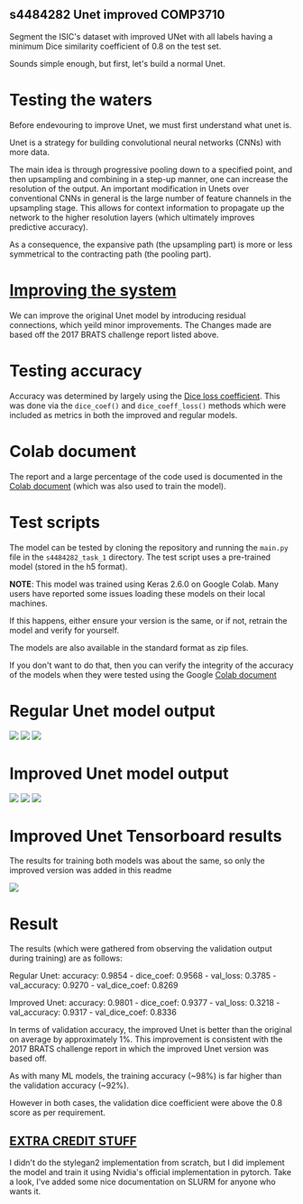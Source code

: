 ## s4484282 Unet improved COMP3710

Segment the ISIC's dataset with improved UNet with all labels having a minimum
Dice similarity coefficient of 0.8 on the test set.

Sounds simple enough, but first, let's build a normal Unet.

# Testing the waters

Before endevouring to improve Unet, we must first understand what unet is.

Unet is a strategy for building convolutional neural networks (CNNs) with more data.

The main idea is through progressive pooling down to a specified point, and then upsampling and combining in a step-up manner, one can increase the resolution of the output.
An important modification in Unets over conventional CNNs in general is the large number of feature channels in the upsampling stage.
This allows for context information to propagate up the network to the higher resolution layers (which ultimately improves predictive accuracy).

As a consequence, the expansive path (the upsampling part) is more or less symmetrical to the contracting path (the pooling part).

# [Improving the system](https://arxiv.org/pdf/1802.10508v1.pdf)

We can improve the original Unet model by introducing residual connections, which yeild minor improvements.
The Changes made are based off the 2017 BRATS challenge report listed above.

# Testing accuracy
Accuracy was determined by largely using the [Dice loss coefficient](https://en.wikipedia.org/wiki/S%C3%B8rensen%E2%80%93Dice_coefficient). This was done via the `dice_coef()` and `dice_coeff_loss()` methods which were included as metrics in both the improved and regular models. 

# Colab document

The report and a large percentage of the code used is documented in the [Colab document](https://colab.research.google.com/drive/1YwaXD-fa3LNqCvG4Pb1gB-krDDrrUhF-?usp=sharing) (which was also used to train the model).

# Test scripts

The model can be tested by cloning the repository and running the `main.py` file in the `s4484282_task_1` directory. The test script uses a pre-trained model (stored in the h5 format).

**NOTE**:
This model was trained using Keras 2.6.0 on Google Colab. Many users have reported some issues loading these models on their local machines.

If this happens, either ensure your version is the same, or if not, retrain the model and verify for yourself.

The models are also available in the standard format as zip files.

If you don't want to do that, then you can verify the integrity of the accuracy of the models when they were tested using the Google [Colab document](https://colab.research.google.com/drive/1YwaXD-fa3LNqCvG4Pb1gB-krDDrrUhF-?usp=sharing) 

# Regular Unet model output

![](https://github.com/Despicable-bee/PatternFlow/blob/s4484282_task_1_unet_improved/recognition/MySolution/s4484282_task_1/example_output/regular_out_1.PNG)
![](https://github.com/Despicable-bee/PatternFlow/blob/s4484282_task_1_unet_improved/recognition/MySolution/s4484282_task_1/example_output/regular_out_2.PNG)
![](https://github.com/Despicable-bee/PatternFlow/blob/s4484282_task_1_unet_improved/recognition/MySolution/s4484282_task_1/example_output/regular_out_3.PNG)

# Improved Unet model output
![](https://github.com/Despicable-bee/PatternFlow/blob/s4484282_task_1_unet_improved/recognition/MySolution/s4484282_task_1/example_output/Improved_out_1.PNG)
![](https://github.com/Despicable-bee/PatternFlow/blob/s4484282_task_1_unet_improved/recognition/MySolution/s4484282_task_1/example_output/Improved_out_2.PNG)
![](https://github.com/Despicable-bee/PatternFlow/blob/s4484282_task_1_unet_improved/recognition/MySolution/s4484282_task_1/example_output/Improved_out_3.PNG)

# Improved Unet Tensorboard results
The results for training both models was about the same, so only the improved version was added in this readme

![](https://github.com/Despicable-bee/PatternFlow/blob/s4484282_task_1_unet_improved/recognition/MySolution/s4484282_task_1/example_output/improved_tensorboard_out.PNG)

# Result

The results (which were gathered from observing the validation output during training) are as follows:

Regular Unet:
accuracy: 0.9854 - dice_coef: 0.9568 - val_loss: 0.3785 - val_accuracy: 0.9270 - val_dice_coef: 0.8269

Improved Unet:
accuracy: 0.9801 - dice_coef: 0.9377 - val_loss: 0.3218 - val_accuracy: 0.9317 - val_dice_coef: 0.8336

In terms of validation accuracy, the improved Unet is better than the original on average by approximately 1%.
This improvement is consistent with the 2017 BRATS challenge report in which the improved Unet version was based off.

As with many ML models, the training accuracy (~98%) is far higher than the validation accuracy (~92%).

However in both cases, the validation dice coefficient were above the 0.8 score as per requirement.

## [EXTRA CREDIT STUFF](https://colab.research.google.com/drive/1NYo8jk9Rxc8qzklIroveVWH7CO-22n_6?usp=sharing)

I didn't do the stylegan2 implementation from scratch, but I did implement the model and train it using Nvidia's official implementation in pytorch. Take a look, I've added some nice documentation on SLURM for anyone who wants it.
